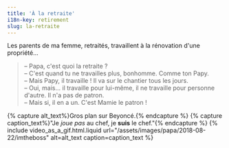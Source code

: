 ```yaml
---
title: 'À la retraite'
i18n-key: retirement
slug: la-retraite
---
```


Les parents de ma femme, retraités, travaillent à la rénovation d'une propriété…

<!-- more -->

> – Papa, c'est quoi la retraite ?  
> – C'est quand tu ne travailles plus, bonhomme. Comme ton Papy.  
> – Mais Papy, il travaille ! Il va sur le chantier tous les jours.  
> – Oui, mais... il travaille pour lui-même, il ne travaille pour personne
> d'autre. Il n'a pas de patron.  
> – Mais si, il en a un. C'est Mamie le patron !

{% capture alt_text%}Gros plan sur Beyoncé.{% endcapture %}
{% capture caption_text%}"Je _joue pas_ au chef, je **suis** le
chef."{% endcapture %} {% include video_as_a_gif.html.liquid
url="/assets/images/papa/2018-08-22/imtheboss"
alt=alt_text
caption=caption_text
%}
